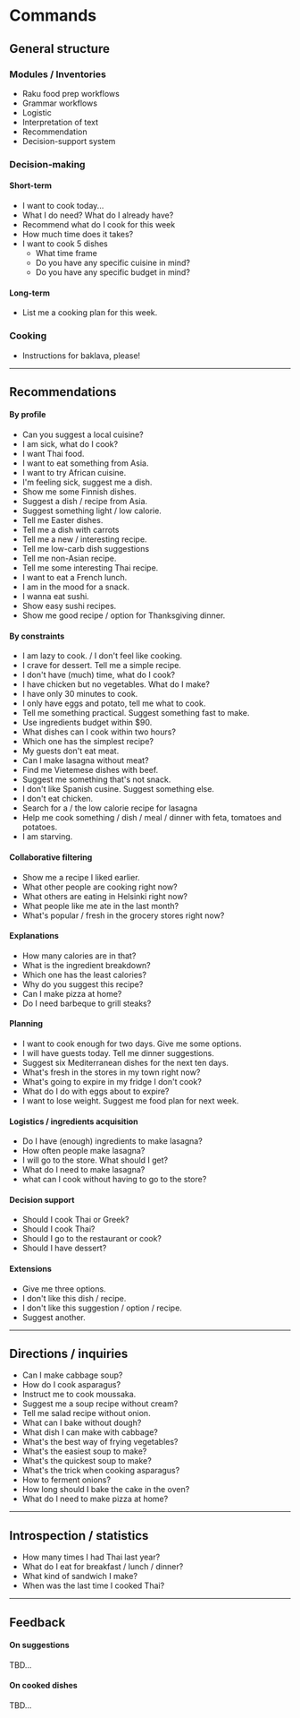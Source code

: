 # Commands

## General structure

### Modules / Inventories

- Raku food prep workflows
- Grammar workflows
- Logistic
- Interpretation of text
- Recommendation
- Decision-support system

### Decision-making

#### Short-term

- I want to cook today...
- What I do need? What do I already have?
- Recommend what do I cook for this week
- How much time does it takes?
- I want to cook 5 dishes
  - What time frame
  - Do you have any specific cuisine in mind?
  - Do you have any specific budget in mind?

#### Long-term

- List me a cooking plan for this week.

### Cooking

- Instructions for baklava, please!

-----

## Recommendations

#### By profile

- Can you suggest a local cuisine?
- I am sick, what do I cook?
- I want Thai food.
- I want to eat something from Asia.
- I want to try African cuisine.
- I'm feeling sick, suggest me a dish.
- Show me some Finnish dishes.
- Suggest a dish / recipe from Asia.
- Suggest something light / low calorie.
- Tell me Easter dishes.
- Tell me a dish with carrots
- Tell me a new / interesting recipe.
- Tell me low-carb dish suggestions
- Tell me non-Asian recipe.
- Tell me some interesting Thai recipe.
- I want to eat a French lunch.
- I am in the mood for a snack.
- I wanna eat sushi.
- Show easy sushi recipes.
- Show me good recipe / option for Thanksgiving dinner.


#### By constraints

- I am lazy to cook. / I don't feel like cooking.
- I crave for dessert. Tell me a simple recipe.
- I don't have (much) time, what do I cook?
- I have chicken but no vegetables. What do I make?
- I have only 30 minutes to cook.
- I only have eggs and potato, tell me what to cook.
- Tell me something practical. Suggest something fast to make.
- Use ingredients budget within $90.
- What dishes can I cook within two hours?
- Which one has the simplest recipe?
- My guests don't eat meat.
- Can I make lasagna without meat?
- Find me Vietemese dishes with beef.
- Suggest me something that's not snack.
- I don't like Spanish cusine. Suggest something else.
- I don't eat chicken.
- Search for a / the low calorie recipe for lasagna
- Help me cook something / dish / meal / dinner with feta, tomatoes and potatoes.
- I am starving.



#### Collaborative filtering

- Show me a recipe I liked earlier.
- What other people are cooking right now?
- What others are eating in Helsinki right now?
- What people like me ate in the last month?
- What's popular / fresh in the grocery stores right now?

#### Explanations

- How many calories are in that?
- What is the ingredient breakdown?
- Which one has the least calories?
- Why do you suggest this recipe?
- Can I make pizza at home?
- Do I need barbeque to grill steaks? 

#### Planning

- I want to cook enough for two days. Give me some options.
- I will have guests today. Tell me dinner suggestions.
- Suggest six Mediterranean dishes for the next ten days.
- What's fresh in the stores in my town right now?
- What's going to expire in my fridge I don't cook?
- What do I do with eggs about to expire?
- I want to lose weight. Suggest me food plan for next week.

#### Logistics / ingredients acquisition

- Do I have (enough) ingredients to make lasagna?
- How often people make lasagna?
- I will go to the store. What should I get?
- What do I need to make lasagna?
- what can I cook without having to go to the store?

#### Decision support

- Should I cook Thai or Greek?
- Should I cook Thai?
- Should I go to the restaurant or cook?
- Should I have dessert?

#### Extensions

- Give me three options.
- I don't like this dish / recipe.
- I don't like this suggestion / option / recipe.
- Suggest another.

-----

## Directions / inquiries

- Can I make cabbage soup?
- How do I cook asparagus?
- Instruct me to cook moussaka.
- Suggest me a soup recipe without cream?
- Tell me salad recipe without onion.
- What can I bake without dough?
- What dish I can make with cabbage?
- What's the best way of frying vegetables?
- What's the easiest soup to make?
- What's the quickest soup to make?
- What's the trick when cooking asparagus?
- How to ferment onions?
- How long should I bake the cake in the oven?
- What do I need to make pizza at home?
-----

## Introspection / statistics

- How many times I had Thai last year?
- What do I eat for breakfast / lunch / dinner?
- What kind of sandwich I make?
- When was the last time I cooked Thai?

-----

## Feedback

#### On suggestions

TBD...

#### On cooked dishes

TBD...
